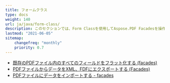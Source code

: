 ```yaml
---
title: フォームクラス
type: docs
weight: 140
url: ja/java/form-class/
description: このセクションでは、Form Classを使用してAspose.PDF Facadesを操作する方法を説明します。
lastmod: "2021-06-05"
sitemap:
    changefreq: "monthly"
    priority: 0.7
---
```


- [既存のPDFファイル内のすべてのフィールドをフラット化する (facades)](/pdf/java/flatten-all-fields/)
- [PDFファイルからデータをXML、FDFにエクスポートする (Facades)](/pdf/java/export-data-into-a-pdf-file-facades/)
- [PDFファイルにデータをインポートする - facades](/pdf/java/import-data-into-a-pdf-file-facades/)